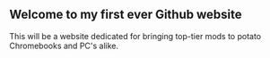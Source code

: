 ## Welcome to my first ever Github website
This will be a website dedicated for bringing top-tier mods to potato Chromebooks and PC's alike.
<link rel="shortcut icon" type="image/x-icon" href="icons/favicon.ico">
